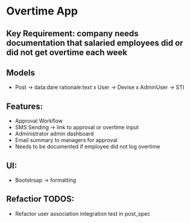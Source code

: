 # Overtime App

## Key Requirement: company needs documentation that salaried employees did or did not get overtime each week

## Models
- Post -> data:dare rationale:text
x User -> Devise
x AdminUser -> STI

## Features:
- Approval Workflow
- SMS Sending -> link to approval or overtime input
- Administrator admin dashboard
- Email summary to managers for approval
- Needs to be documented if employee did not log overtime

## UI:
- Bootstrsap -> formatting

## Refactior TODOS:
- Refactor user association integration test in post_spec